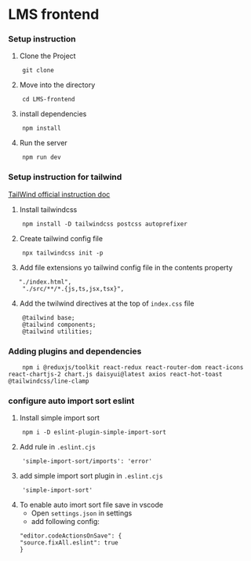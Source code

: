 # LMS frontend

### Setup instruction

1. Clone the Project

``` 
    git clone
```

2. Move into the directory

```
    cd LMS-frontend
```

3. install dependencies

```
    npm install
```

4. Run the server

```
    npm run dev
```

### Setup instruction for tailwind
[TailWind official instruction doc](https://tailwindcss.com/docs/installation)

1. Install tailwindcss

```
    npm install -D tailwindcss postcss autoprefixer
```

2. Create tailwind config file
```
    npx tailwindcss init -p
```

3. Add file extensions yo tailwind config file in the contents property

```
   "./index.html",
    "./src/**/*.{js,ts,jsx,tsx}",
```

4. Add the twilwind directives at the top of `index.css` file

```
    @tailwind base;
    @tailwind components;
    @tailwind utilities;
```

### Adding plugins and dependencies
```
    npm i @reduxjs/toolkit react-redux react-router-dom react-icons react-chartjs-2 chart.js daisyui@latest axios react-hot-toast @tailwindcss/line-clamp
```

### configure auto import sort eslint

1. Install simple import sort

```
    npm i -D eslint-plugin-simple-import-sort
```

2. Add rule in `.eslint.cjs`

```
    'simple-import-sort/imports': 'error'
```

3. add simple import sort plugin in `.eslint.cjs`

```
    'simple-import-sort'
```

4. To enable auto imort sort file save in vscode
    - Open `settings.json` in settings
    - add following config:
    ```
    "editor.codeActionsOnSave": {
    "source.fixAll.eslint": true
    }
    ```